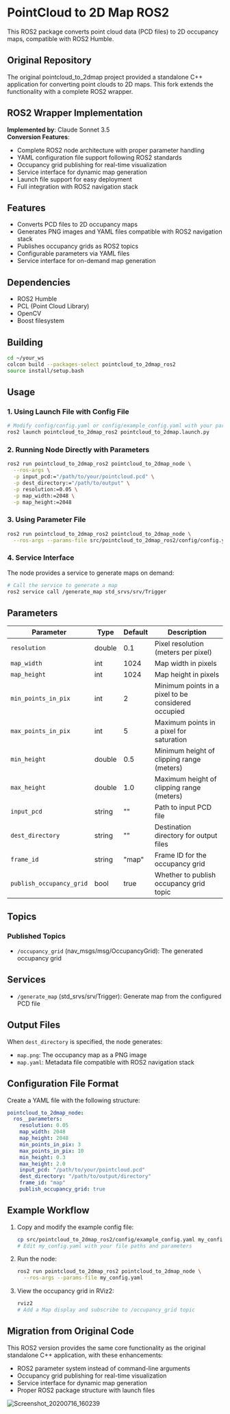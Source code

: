# PointCloud to 2D Map ROS2

This ROS2 package converts point cloud data (PCD files) to 2D occupancy maps, compatible with ROS2 Humble.

## Original Repository

The original pointcloud_to_2dmap project provided a standalone C++ application for converting point clouds to 2D maps. This fork extends the functionality with a complete ROS2 wrapper.

## ROS2 Wrapper Implementation

**Implemented by**: Claude Sonnet 3.5  
**Conversion Features**:
- Complete ROS2 node architecture with proper parameter handling
- YAML configuration file support following ROS2 standards
- Occupancy grid publishing for real-time visualization
- Service interface for dynamic map generation
- Launch file support for easy deployment
- Full integration with ROS2 navigation stack

## Features

- Converts PCD files to 2D occupancy maps
- Generates PNG images and YAML files compatible with ROS2 navigation stack
- Publishes occupancy grids as ROS2 topics
- Configurable parameters via YAML files
- Service interface for on-demand map generation

## Dependencies

- ROS2 Humble
- PCL (Point Cloud Library)
- OpenCV
- Boost filesystem

## Building

```bash
cd ~/your_ws
colcon build --packages-select pointcloud_to_2dmap_ros2
source install/setup.bash
```

## Usage

### 1. Using Launch File with Config File

```bash
# Modify config/config.yaml or config/example_config.yaml with your parameters
ros2 launch pointcloud_to_2dmap_ros2 pointcloud_to_2dmap.launch.py
```

### 2. Running Node Directly with Parameters

```bash
ros2 run pointcloud_to_2dmap_ros2 pointcloud_to_2dmap_node \
  --ros-args \
  -p input_pcd:="/path/to/your/pointcloud.pcd" \
  -p dest_directory:="/path/to/output" \
  -p resolution:=0.05 \
  -p map_width:=2048 \
  -p map_height:=2048
```

### 3. Using Parameter File

```bash
ros2 run pointcloud_to_2dmap_ros2 pointcloud_to_2dmap_node \
  --ros-args --params-file src/pointcloud_to_2dmap_ros2/config/config.yaml
```

### 4. Service Interface

The node provides a service to generate maps on demand:

```bash
# Call the service to generate a map
ros2 service call /generate_map std_srvs/srv/Trigger
```

## Parameters

| Parameter | Type | Default | Description |
|-----------|------|---------|-------------|
| `resolution` | double | 0.1 | Pixel resolution (meters per pixel) |
| `map_width` | int | 1024 | Map width in pixels |
| `map_height` | int | 1024 | Map height in pixels |
| `min_points_in_pix` | int | 2 | Minimum points in a pixel to be considered occupied |
| `max_points_in_pix` | int | 5 | Maximum points in a pixel for saturation |
| `min_height` | double | 0.5 | Minimum height of clipping range (meters) |
| `max_height` | double | 1.0 | Maximum height of clipping range (meters) |
| `input_pcd` | string | "" | Path to input PCD file |
| `dest_directory` | string | "" | Destination directory for output files |
| `frame_id` | string | "map" | Frame ID for the occupancy grid |
| `publish_occupancy_grid` | bool | true | Whether to publish occupancy grid topic |

## Topics

### Published Topics

- `/occupancy_grid` (nav_msgs/msg/OccupancyGrid): The generated occupancy grid

## Services

- `/generate_map` (std_srvs/srv/Trigger): Generate map from the configured PCD file

## Output Files

When `dest_directory` is specified, the node generates:
- `map.png`: The occupancy map as a PNG image
- `map.yaml`: Metadata file compatible with ROS2 navigation stack

## Configuration File Format

Create a YAML file with the following structure:

```yaml
pointcloud_to_2dmap_node:
  ros__parameters:
    resolution: 0.05
    map_width: 2048
    map_height: 2048
    min_points_in_pix: 3
    max_points_in_pix: 10
    min_height: 0.3
    max_height: 2.0
    input_pcd: "/path/to/your/pointcloud.pcd"
    dest_directory: "/path/to/output/directory"
    frame_id: "map"
    publish_occupancy_grid: true
```

## Example Workflow

1. Copy and modify the example config file:
   ```bash
   cp src/pointcloud_to_2dmap_ros2/config/example_config.yaml my_config.yaml
   # Edit my_config.yaml with your file paths and parameters
   ```

2. Run the node:
   ```bash
   ros2 run pointcloud_to_2dmap_ros2 pointcloud_to_2dmap_node \
     --ros-args --params-file my_config.yaml
   ```

3. View the occupancy grid in RViz2:
   ```bash
   rviz2
   # Add a Map display and subscribe to /occupancy_grid topic
   ```

## Migration from Original Code

This ROS2 version provides the same core functionality as the original standalone C++ application, with these enhancements:

- ROS2 parameter system instead of command-line arguments
- Occupancy grid publishing for real-time visualization
- Service interface for dynamic map generation
- Proper ROS2 package structure with launch files

![Screenshot_20200716_160239](https://user-images.githubusercontent.com/31344317/87637926-e7adfc00-c77d-11ea-8987-19dffe614fa5.png)
